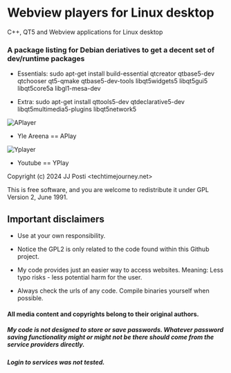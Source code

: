 # Webview players for Linux desktop

C++, QT5 and Webview applications for Linux desktop 

### A package listing for Debian deriatives to get a decent set of dev/runtime packages

- Essentials:
sudo apt-get install build-essential qtcreator qtbase5-dev qtchooser qt5-qmake qtbase5-dev-tools libqt5widgets5 libqt5gui5 libqt5core5a libgl1-mesa-dev

- Extra:
sudo apt-get install qttools5-dev qtdeclarative5-dev libqt5multimedia5-plugins libqt5network5

![APlayer](https://github.com/user-attachments/assets/ac84f7cb-ab76-457c-a7b8-6698c318e6b9)
- Yle Areena == APlay

![Yplayer](https://github.com/user-attachments/assets/27c594ac-1d50-4682-8afb-c89266373186)
- Youtube  == YPlay

Copyright (c) 2024 JJ Posti <techtimejourney.net>

This is free software, and you are welcome to redistribute it under
GPL Version 2, June 1991.

## Important disclaimers

-  Use at your own responsibility.

-  Notice the GPL2 is only related to the code found within this Github project.

-  My code provides just an easier way to access websites. Meaning: Less typo risks - less potential harm for the user.

- Always check the urls of any code. Compile binaries yourself when possible.


#### All media content and copyrights belong to their original authors. 

##### <b> My code is not designed to store or save passwords. Whatever password saving functionality might or might not be there should come from the service providers directly. </b>

##### <b> Login to services was not tested.</b>
